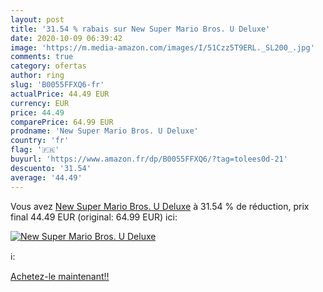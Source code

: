 ```yaml
---
layout: post
title: '31.54 % rabais sur New Super Mario Bros. U Deluxe'
date: 2020-10-09 06:39:42
image: 'https://m.media-amazon.com/images/I/51Czz5T9ERL._SL200_.jpg'
comments: true
category: ofertas
author: ring
slug: 'B0055FFXQ6-fr'
actualPrice: 44.49 EUR
currency: EUR
price: 44.49
comparePrice: 64.99 EUR
prodname: 'New Super Mario Bros. U Deluxe'
country: 'fr'
flag: '🇫🇷'
buyurl: 'https://www.amazon.fr/dp/B0055FFXQ6/?tag=tolees0d-21'
descuento: '31.54'
average: '44.49'
---
```


Vous avez [New Super Mario Bros. U Deluxe](https://www.amazon.fr/dp/B0055FFXQ6/?tag=tolees0d-21)  à  31.54 % de réduction, prix final  44.49 EUR (original: 64.99 EUR) ici:

[![New Super Mario Bros. U Deluxe](https://m.media-amazon.com/images/I/51Czz5T9ERL._SL200_.jpg)](https://www.amazon.fr/dp/B0055FFXQ6/?tag=tolees0d-21)

ℹ️:


[Achetez-le maintenant!!](https://www.amazon.fr/dp/B0055FFXQ6/?tag=tolees0d-21)
